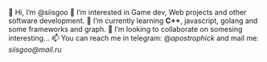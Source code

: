 👋 Hi, I’m @siisgoo
👀 I’m interested in Game dev, Web projects and other software development.
🌱 I’m currently learning **C++**, javascript, golang and some frameworks and graph.
💞️ I’m looking to collaborate on somesing interesting...
📫 You can reach me in telegram: @_apostrophick_ and mail me: _siisgoo@mail.ru_

<!---
siisgoo/siisgoo is a ✨ special ✨ repository because its `README.md` (this file) appears on your GitHub profile.
You can click the Preview link to take a look at your changes.
--->
